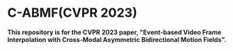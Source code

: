 # C-ABMF(CVPR 2023)
**This repository is for the CVPR 2023 paper, "Event-based Video Frame Interpolation with Cross-Modal Asymmetric Bidirectional Motion Fields".**
